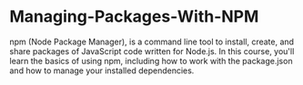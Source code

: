 # Managing-Packages-With-NPM
npm (Node Package Manager), is a command line tool to install, create, and share packages of JavaScript code written for Node.js.  In this course, you'll learn the basics of using npm, including how to work with the package.json and how to manage your installed dependencies.
